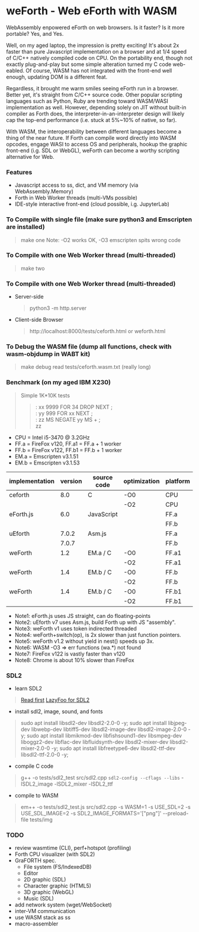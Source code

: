 # weForth - Web eForth with WASM

WebAssembly enpowered eForth on web browsers. Is it faster? Is it more portable? Yes, and Yes.

Well, on my aged laptop, the impression is pretty exciting! It's about 2x faster than pure Javascript implementation on a browser and at 1/4 speed of C/C++ natively compiled code on CPU. On the portability end, though not exactly plug-and-play but some simple alteration turned my C code web-eabled. Of course, WASM has not integrated with the front-end well enough, updating DOM is a different feat.

Regardless, it brought me warm smiles seeing eForth run in a browser. Better yet, it's straight from C/C++ source code. Other popular scripting languages such as Python, Ruby are trending toward WASM/WASI implementation as well. However, depending solely on JIT without built-in compiler as Forth does, the interpreter-in-an-interpreter design will likely cap the top-end performance (i.e. stuck at 5%~10% of native, so far).

With WASM, the interoperability between different languages become a thing of the near future. If Forth can compile word directly into WASM opcodes, engage WASI to access OS and peripherals, hookup the graphic front-end (i.g. SDL or WebGL), weForth can become a worthy scripting alternative for Web.

### Features
* Javascript access to ss, dict, and VM memory (via WebAssembly.Memory)
* Forth in Web Worker threads (multi-VMs possible)
* IDE-style interactive front-end (cloud possible, i.g. JupyterLab)

### To Compile with single file (make sure python3 and Emscripten are installed)
  > make one
  > Note: -O2 works OK, -O3 emscripten spits wrong code

### To Compile with one Web Worker thread (multi-threaded)
  > make two

### To Compile with one Web Worker thread (multi-threaded)
* Server-side
  > python3 -m http.server
* Client-side Browser
  > http://localhost:8000/tests/ceforth.html or weforth.html

### To Debug the WASM file (dump all functions, check with wasm-objdump in WABT kit)
  > make debug
  > read tests/ceforth.wasm.txt (really long)

### Benchmark (on my aged IBM X230)
> Simple 1K*10K tests
>> : xx 9999 FOR 34 DROP NEXT ;<br/>
>> : yy 999 FOR xx NEXT ;<br/>
>> : zz MS NEGATE yy MS + ;<br/>
>> zz

* CPU = Intel i5-3470 @ 3.2GHz
* FF.a = FireFox v120, FF.a1 = FF.a + 1 worker
* FF.b = FireFox v122, FF.b1 = FF.b + 1 worker
* EM.a = Emscripten v3.1.51
* EM.b = Emscripten v3.1.53

|implementation|version|source code|optimization|platform|run time(ms)|code size(KB)|
|--|--|--|--|--|--|--|
|ceforth  |8.0  |C         |-O0|CPU  |266 |111|
|         |     |          |-O2|CPU  |106 |83 |
|eForth.js|6.0  |JavaScript|   |FF.a |756 |20 |
|         |     |          |   |FF.b |1059|20 |
|uEforth  |7.0.2|Asm.js    |   |FF.a |814 |29 |
|         |7.0.7|          |   |FF.b |302 |29 |
|weForth  |1.2  |EM.a / C  |-O0|FF.a1|943 |254|
|         |     |          |-O2|FF.a1|410 |165|
|weForth  |1.4  |EM.b / C  |-O0|FF.b |515 |259|
|         |     |          |-O2|FF.b |161 |168|
|weForth  |1.4  |EM.b / C  |-O0|FF.b1|516 |259|
|         |     |          |-O2|FF.b1|163 |168|

* Note1: eForth.js uses JS straight, can do floating-points
* Note2: uEforth v7 uses Asm.js, build Forth up with JS "assembly".
* Note3: weForth v1 uses token indirected threaded
* Note4: weForth+switch(op), is 2x slower than just function pointers.
* Note5: weForth v1.2 without yield in nest() speeds up 3x.
* Note6: WASM -O3 => err functions (wa.*) not found
* Note7: FireFox v122 is vastly faster than v120
* Note8: Chrome is about 10% slower than FireFox

### SDL2
* learn SDL2
> [Read first](https://lyceum-allotments.github.io/2016/06/emscripten-and-sdl-2-tutorial-part-1/)
> [LazyFoo for SDL2](https://lazyfoo.net/tutorials/SDL/)
* install sdl2, image, sound, and fonts
> sudo apt install libsdl2-dev libsdl2-2.0-0 -y;
> sudo apt install libjpeg-dev libwebp-dev libtiff5-dev libsdl2-image-dev libsdl2-image-2.0-0 -y;
> sudo apt install libmikmod-dev libfishsound1-dev libsmpeg-dev liboggz2-dev libflac-dev libfluidsynth-dev libsdl2-mixer-dev libsdl2-mixer-2.0-0 -y;
> sudo apt install libfreetype6-dev libsdl2-ttf-dev libsdl2-ttf-2.0-0 -y;
* compile C code
> g++ -o tests/sdl2_test src/sdl2.cpp `sdl2-config --cflags --libs` -lSDL2_image -lSDL2_mixer -lSDL2_ttf
* compile to WASM
> em++ -o tests/sdl2_test.js src/sdl2.cpp -s WASM=1 -s USE_SDL=2 -s USE_SDL_IMAGE=2 -s SDL2_IMAGE_FORMATS='["png"]' --preload-file tests/img

### TODO
* review wasmtime (CLI), perf+hotspot (profiling)
* Forth CPU visualizer (with SDL2)
* GraFORTH spec.
  * File system (FS/IndexedDB)
  * Editor
  * 2D graphic (SDL)
  * Character graphic (HTML5)
  * 3D graphic (WebGL)
  * Music (SDL)
* add network system (wget/WebSocket)
* inter-VM communication
* use WASM stack as ss
* macro-assembler
